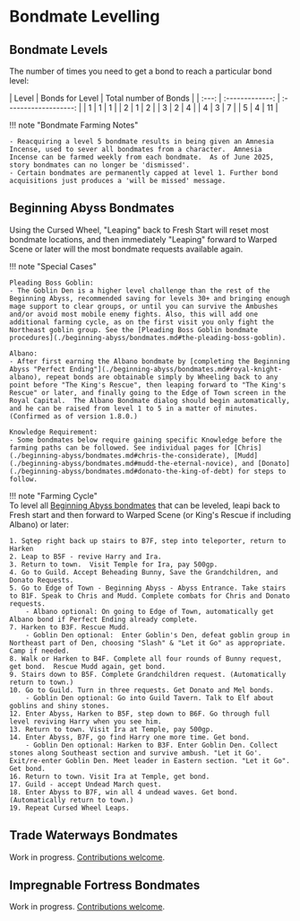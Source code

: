 # Bondmate Levelling

## Bondmate Levels

The number of times you need to get a bond to reach a particular bond level:

<div class="nosort-table nofilter-table" markdown>
| Level | Bonds for Level | Total number of Bonds |
| :---: | :-------------: | :-------------------: |
|  1    |  1              | 1                     |
|  2    |  1              | 2                     |
|  3    |  2              | 4                     |
|  4    |  3              | 7                     |
|  5    |  4              | 11                    |
</div>

!!! note "Bondmate Farming Notes"

    - Reacquiring a level 5 bondmate results in being given an Amnesia Incense, used to sever all bondmates from a character.  Amnesia Incense can be farmed weekly from each bondmate.  As of June 2025, story bondmates can no longer be 'dismissed'.
    - Certain bondmates are permanently capped at level 1. Further bond acquisitions just produces a 'will be missed' message.

## Beginning Abyss Bondmates

Using the Cursed Wheel, "Leaping" back to Fresh Start will reset most bondmate locations, and then immediately "Leaping" forward to Warped Scene or later will the most bondmate requests available again. 

!!! note "Special Cases"

    Pleading Boss Goblin:  
    - The Goblin Den is a higher level challenge than the rest of the Beginning Abyss, recommended saving for levels 30+ and bringing enough mage support to clear groups, or until you can survive the Ambushes and/or avoid most mobile enemy fights. Also, this will add one additional farming cycle, as on the first visit you only fight the Northeast goblin group. See the [Pleading Boss Goblin bondmate procedures](./beginning-abyss/bondmates.md#the-pleading-boss-goblin).

    Albano:  
    - After first earning the Albano bondmate by [completing the Beginning Abyss "Perfect Ending"](./beginning-abyss/bondmates.md#royal-knight-albano), repeat bonds are obtainable simply by Wheeling back to any point before "The King's Rescue", then leaping forward to "The King's Rescue" or later, and finally going to the Edge of Town screen in the Royal Capital.  The Albano Bondmate dialog should begin automatically, and he can be raised from level 1 to 5 in a matter of minutes. (Confirmed as of version 1.8.0.)

    Knowledge Requirement:  
    - Some bondmates below require gaining specific Knowledge before the farming paths can be followed. See individual pages for [Chris](./beginning-abyss/bondmates.md#chris-the-considerate), [Mudd](./beginning-abyss/bondmates.md#mudd-the-eternal-novice), and [Donato](./beginning-abyss/bondmates.md#donato-the-king-of-debt) for steps to follow.

!!! note "Farming Cycle"  
    To level all [Beginning Abyss bondmates](./beginning-abyss/bondmates.md) that can be leveled, leapi back to Fresh start and then forward to Warped Scene (or King's Rescue if including Albano) or later:  

    1. Sqtep right back up stairs to B7F, step into teleporter, return to Harken  
    2. Leap to B5F - revive Harry and Ira.  
    3. Return to town.  Visit Temple for Ira, pay 500gp.  
    4. Go to Guild. Accept Beheading Bunny, Save the Grandchildren, and Donato Requests.  
    5. Go to Edge of Town - Beginning Abyss - Abyss Entrance. Take stairs to B1F. Speak to Chris and Mudd. Complete combats for Chris and Donato requests.  
        - Albano optional: On going to Edge of Town, automatically get Albano bond if Perfect Ending already complete.  
    7. Harken to B3F. Rescue Mudd.  
        - Goblin Den optional:  Enter Goblin's Den, defeat goblin group in Northeast part of Den, choosing "Slash" & "Let it Go" as appropriate. Camp if needed.  
    8. Walk or Harken to B4F. Complete all four rounds of Bunny request, get bond.  Rescue Mudd again, get bond.  
    9. Stairs down to B5F. Complete Grandchildren request. (Automatically return to town.)  
    10. Go to Guild. Turn in three requests. Get Donato and Mel bonds.  
        - Goblin Den optional: Go into Guild Tavern. Talk to Elf about goblins and shiny stones.  
    12. Enter Abyss, Harken to B5F, step down to B6F. Go through full level reviving Harry when you see him.  
    13. Return to town. Visit Ira at Temple, pay 500gp.  
    14. Enter Abyss, B7F, go find Harry one more time. Get bond.  
        - Goblin Den optional: Harken to B3F. Enter Goblin Den. Collect stones along Southeast section and survive ambush. "Let it Go'. Exit/re-enter Goblin Den. Meet leader in Eastern section. "Let it Go". Get bond.  
    16. Return to town. Visit Ira at Temple, get bond.  
    17. Guild - accept Undead March quest.  
    18. Enter Abyss to B7F, win all 4 undead waves. Get bond. (Automatically return to town.)  
    19. Repeat Cursed Wheel Leaps.  

## Trade Waterways Bondmates
Work in progress.  [Contributions welcome](../../../index.md).

## Impregnable Fortress Bondmates
Work in progress.  [Contributions welcome](../../../index.md).
